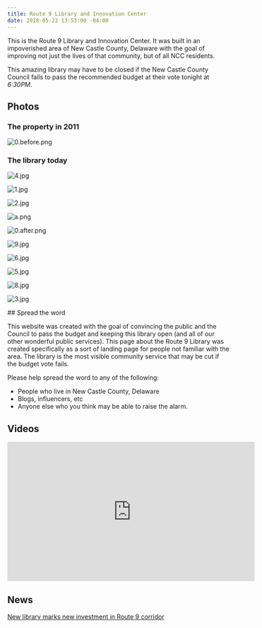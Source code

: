 ```yaml
---
title: Route 9 Library and Innovation Center
date: 2018-05-22 13:53:00 -04:00
---
```


This is the Route 9 Library and Innovation Center. It was built in an impoverished area of New Castle County, Delaware with the goal of improving not just the lives of that community, but of all NCC residents.

This amazing library may have to be closed if the New Castle County Council fails to pass the recommended budget at their vote tonight at *6:30PM*. 

<div markdown="1" class="zebra">

## Photos

### The property in 2011

![0.before.png](/uploads/0.before.png)

### The library today

![4.jpg](/uploads/4.jpg)

![1.jpg](/uploads/1.jpg)

![2.jpg](/uploads/2.jpg)

![a.png](/uploads/a.png)

![0.after.png](/uploads/0.after.png)

![9.jpg](/uploads/9.jpg)

![6.jpg](/uploads/6.jpg)

![5.jpg](/uploads/5.jpg)

![8.jpg](/uploads/8.jpg)

![3.jpg](/uploads/3.jpg)

</div>

<div markdown="1" class="zebra">
## Spread the word

This website was created with the goal of convincing the public and the Council to pass the budget and keeping this library open (and all of our other wonderful public services). This page about the Route 9 Library was created specifically as a sort of landing page for people not familiar with the area. The library is the most visible community service that may be cut if the budget vote fails.

Please help spread the word to any of the following:

* People who live in New Castle County, Delaware
* Blogs, influencers, etc
* Anyone else who you think may be able to raise the alarm.
</div>

<div markdown="1" class="zebra">

## Videos

<iframe width="560" height="315" src="https://www.youtube-nocookie.com/embed/FWkpu4RRkWU?rel=0" frameborder="0" allow="autoplay; encrypted-media" allowfullscreen></iframe>
</div>

<div markdown="1" class="zebra">

## News
[New library marks new investment in Route 9 corridor](http://www.delawarebusinesstimes.com/new-library-marks-new-investment-route-9-corridor/)

</div>

